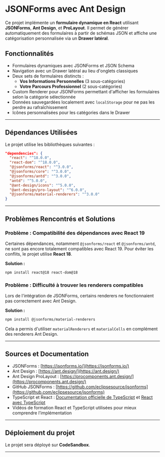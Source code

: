 

# JSONForms avec Ant Design 

Ce projet implémente un **formulaire dynamique en React** utilisant **JSONForms**, **Ant Design**, et **ProLayout**. Il permet de générer automatiquement des formulaires à partir de schémas JSON et affiche une catégorisation personnalisée via un **Drawer latéral**.

## Fonctionnalités

- Formulaires dynamiques avec JSONForms et JSON Schema
- Navigation avec un Drawer latéral au lieu d'onglets classiques
- Deux sets de formulaires distincts :
  - **Vos Informations Personnelles** (3 sous-catégories)
  - **Votre Parcours Professionnel** (2 sous-catégories)
- Custom Renderer pour JSONForms permettant d'afficher les formulaires selon la catégorie sélectionnée
- Données sauvegardées localement avec `localStorage` pour ne pas les perdre au rafraîchissement
- Icônes personnalisées pour les catégories dans le Drawer

---

## Dépendances Utilisées

Le projet utilise les bibliothèques suivantes :

```json
"dependencies": {
  "react": "^18.0.0",
  "react-dom": "^18.0.0",
  "@jsonforms/react": "^3.0.0",
  "@jsonforms/core": "^3.0.0",
  "@jsonforms/antd": "^3.0.0",
  "antd": "^5.0.0",
  "@ant-design/icons": "^5.0.0",
  "@ant-design/pro-layout": "^6.0.0",
  "@jsonforms/material-renderers": "^3.0.0"
}
```

---

## Problèmes Rencontrés et Solutions

### Problème : Compatibilité des dépendances avec React 19

Certaines dépendances, notamment `@jsonforms/react` et `@jsonforms/antd`, ne sont pas encore totalement compatibles avec React 19. Pour éviter les conflits, le projet utilise **React 18**.

**Solution :**

```sh
npm install react@18 react-dom@18
```

### Problème : Difficulté à trouver les renderers compatibles

Lors de l'intégration de JSONForms, certains renderers ne fonctionnaient pas correctement avec Ant Design.

**Solution :**

```sh
npm install @jsonforms/material-renderers
```

Cela a permis d'utiliser `materialRenderers` et `materialCells` en complément des renderers Ant Design.

---

## Sources et Documentation

- JSONForms : [https://jsonforms.io/](https://jsonforms.io/)
- Ant Design : [https://ant.design/](https://ant.design/)
- Ant Design ProLayout : [https://procomponents.ant.design/](https://procomponents.ant.design/)
- GitHub JSONForms : [https://github.com/eclipsesource/jsonforms](https://github.com/eclipsesource/jsonforms)
- TypeScript et React : [Documentation officielle de TypeScript](https://www.typescriptlang.org/docs/) et [React avec TypeScript](https://react-typescript-cheatsheet.netlify.app/)
- Vidéos de formation React et TypeScript utilisées pour mieux comprendre l’implémentation

---

## Déploiement du projet

Le projet sera déployé sur **CodeSandbox**.

---


